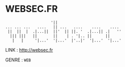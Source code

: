 # WEBSEC.FR

```
                    '||
... ... ...   ....   || ...   ....    ....    ....
 ||  ||  |  .|...||  ||'  || ||. '  .|...|| .|   ''
  ||| |||   ||       ||    | . '|.. ||      ||		
   |   |     '|...'  '|...'  |'..|'  '|...'  '|...'
```

LINK : http://websec.fr

GENRE : `WEB`

